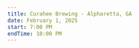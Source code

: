```yaml
---
title: Curahee Brewing - Alpharetta, GA
date: February 1, 2025
start: 7:00 PM
endTime: 10:00 PM
---
```

